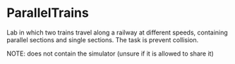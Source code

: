 # ParallelTrains
Lab in which two trains travel along a railway at different speeds, containing parallel sections and single sections. The task is prevent collision.

NOTE: does not contain the simulator (unsure if it is allowed to share it)
